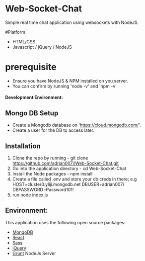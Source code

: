 # Web-Socket-Chat
Simple real time chat application using websockets with NodeJS.

#Platform
  - HTML/CSS 
  - Javascript / jQuery / NodeJS

# prerequisite
  - Ensure you have NodeJS & NPM installed on you server.
  - You can confirm by running 'node -v' and 'npm -v'
  
#### Development Environment:

## Mongo DB Setup
  - Create a Mongodb database on 'https://cloud.mongodb.com/'.
  - Create a user for the DB to access later.  

## Installation
  1) Clone the repo by running - git clone https://github.com/adrian007i/Web-Socket-Chat.git
  2) Go into the application directory - cd Web-Socket-Chat
  3) Install the Node packages - npm install
  4) Create a file called .env and store your db creds in there; e.g
    HOST=cluster0.yliji.mongodb.net
    DBUSER=adrian007i
    DBPASSWORD=Password101!
  5) run node index.js
    

## Environment:
This application uses the following open source packages:  
* [MongoDB](https://www.mongodb.com/)
* [React](https://reactjs.org/)
* [Sass](https://sass-lang.com/)
* [jQuery](https://jquery.com/)
* [Grunt](https://gruntjs.com/)
NodeJs Server


